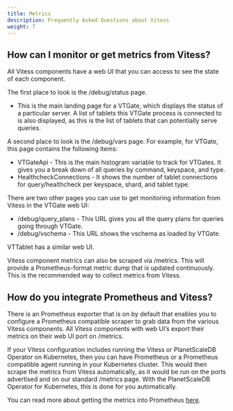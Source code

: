 ```yaml
---
title: Metrics
description: Frequently Asked Questions about Vitess
weight: 7
---
```


## How can I monitor or get metrics from Vitess?

All Vitess components have a web UI that you can access to see the state of each component.

The first place to look is the /debug/status page. 

* This is the main landing page for a VTGate, which displays the status of a particular server. A list of tablets this VTGate process is connected to is also displayed, as this is the list of tablets that can potentially serve queries.

A second place to look is the /debug/vars page.  For example, for VTGate, this page contains the following items:

* VTGateApi - This is the main histogram variable to track for VTGates. It gives you a break down of all queries by command, keyspace, and type.
* HealthcheckConnections - It shows the number of tablet connections for query/healthcheck per keyspace, shard, and tablet type.

There are two other pages you can use to get monitoring information from Vitess in the VTGate web UI:

* /debug/query_plans - This URL gives you all the query plans for queries going through VTGate.
* /debug/vschema - This URL shows the vschema as loaded by VTGate.

VTTablet has a similar web UI.

Vitess component metrics can also be scraped via /metrics. This will provide a Prometheus-format metric dump that is updated continuously. This is the recommended way to collect metrics from Vitess.

## How do you integrate Prometheus and Vitess?

There is an Prometheus exporter that is on by default that enables you to configure a Prometheus compatible scraper to grab data from the various Vitess components. All Vitess components with web UI’s export their metrics on their web UI port on /metrics. 

If your Vitess configuration includes running the Vitess or PlanetScaleDB Operator on Kubernetes, then you can have Prometheus or a Prometheus compatible agent running in your Kubernetes cluster. This would then scrape the metrics from Vitess automatically, as it would be run on the ports advertised and on our standard /metrics page. With the PlanetScaleDB Operator for Kubernetes, this is done for you automatically.

You can read more about getting the metrics into Prometheus [here](https://prometheus.io/docs/prometheus/latest/configuration/configuration/#scrape_config).